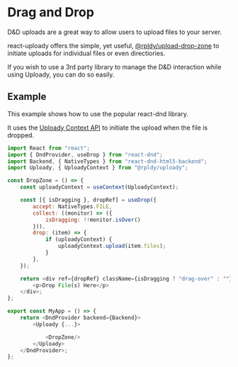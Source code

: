 # Drag and Drop

D&D uploads are a great way to allow users to upload files to your server.

react-uploady offers the simple, yet useful, [@rpldy/upload-drop-zone](../packages/rpldy-upload-drop-zone) to initiate uploads for individual files or even directiories.

If you wish to use a 3rd party library to manage the D&D interaction while using Uploady, you can do so easily.

## Example

This example shows how to use the popular react-dnd library.

It uses the [Uploady Context API](../api/context#api) to initiate the upload when the file is dropped.

```javascript
import React from "react";
import { DndProvider, useDrop } from "react-dnd";
import Backend, { NativeTypes } from "react-dnd-html5-backend";
import Uploady, { UploadyContext } from "@rpldy/uploady";

const DropZone = () => {
    const uploadyContext = useContext(UploadyContext);

    const [{ isDragging }, dropRef] = useDrop({
        accept: NativeTypes.FILE,
        collect: ((monitor) => ({
            isDragging: !!monitor.isOver()
        })),
        drop: (item) => {
            if (uploadyContext) {
                uploadyContext.upload(item.files);
            }
        },
    });

    return <div ref={dropRef} className={isDragging ? "drag-over" : ""}>       
        <p>Drop File(s) Here</p>       
    </div>;
};

export const MyApp = () => {
    return <DndProvider backend={Backend}>
        <Uploady {...}>

            <DropZone/>
        </Uploady>
    </DndProvider>;
};

```
